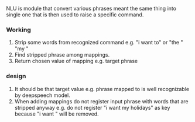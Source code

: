 NLU is module that convert various phrases meant the same thing into single one that
is then used to raise a specific command.

### Working 
1. Strip some words from recognized command e.g. "i want to" or "the " "my "
2. Find stripped phrase among mappings.
3. Return chosen value of mapping e.g. target phrase

### design 
1. It should be that target value e.g. phrase mapped to is well recognizable by
deepspeech model.
2. When adding mappings do not register input phrase with words that are stripped anyway e.g. 
 do not register "i want my holidays" as key because "i want " will be removed. 
